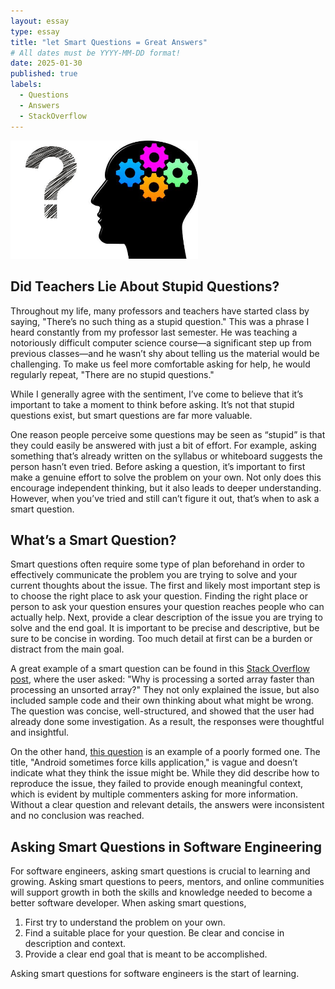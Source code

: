 ```yaml
---
layout: essay
type: essay
title: "let Smart Questions = Great Answers"
# All dates must be YYYY-MM-DD format!
date: 2025-01-30
published: true
labels:
  - Questions
  - Answers
  - StackOverflow
---
```


<img width="300px" class="rounded float-start pe-4" src="../img/smart-questions/smart-questions.jpg">

## Did Teachers Lie About Stupid Questions?
Throughout my life, many professors and teachers have started class by saying, "There’s no such thing as a stupid question." This was a phrase I heard constantly from my professor last semester. He was teaching a notoriously difficult computer science course—a significant step up from previous classes—and he wasn’t shy about telling us the material would be challenging. To make us feel more comfortable asking for help, he would regularly repeat, "There are no stupid questions."

While I generally agree with the sentiment, I’ve come to believe that it’s important to take a moment to think before asking. It’s not that stupid questions exist, but smart questions are far more valuable.

One reason people perceive some questions may be seen as “stupid” is that they could easily be answered with just a bit of effort. For example, asking something that’s already written on the syllabus or whiteboard suggests the person hasn’t even tried. Before asking a question, it’s important to first make a genuine effort to solve the problem on your own. Not only does this encourage independent thinking, but it also leads to deeper understanding. However, when you’ve tried and still can’t figure it out, that’s when to ask a smart question.

## What’s a Smart Question?
Smart questions often require some type of plan beforehand in order to effectively communicate the problem you are trying to solve and your current thoughts about the issue. The first and likely most important step is to choose the right place to ask your question. Finding the right place or person to ask your question ensures your question reaches people who can actually help. Next, provide a clear description of the issue you are trying to solve and the end goal. It is important to be precise and descriptive, but be sure to be concise in wording. Too much detail at first can be a burden or distract from the main goal.

A great example of a smart question can be found in this [Stack Overflow post](https://stackoverflow.com/questions/11227809/why-is-processing-a-sorted-array-faster-than-processing-an-unsorted-array), where the user asked: "Why is processing a sorted array faster than processing an unsorted array?" They not only explained the issue, but also included sample code and their own thinking about what might be wrong. The question was concise, well-structured, and showed that the user had already done some investigation. As a result, the responses were thoughtful and insightful.

On the other hand, [this question](https://stackoverflow.com/questions/35181785/android-sometimes-force-kills-application) is an example of a poorly formed one. The title, "Android sometimes force kills application," is vague and doesn’t indicate what they think the issue might be. While they did describe how to reproduce the issue, they failed to provide enough meaningful context, which is evident by multiple commenters asking for more information. Without a clear question and relevant details, the answers were inconsistent and no conclusion was reached.

## Asking Smart Questions in Software Engineering
For software engineers, asking smart questions is crucial to learning and growing. Asking smart questions to peers, mentors, and online communities will support growth in both the skills and knowledge needed to become a better software developer. When asking smart questions, 
1. First try to understand the problem on your own.
2. Find a suitable place for your question. Be clear and concise in description and context.
3. Provide a clear end goal that is meant to be accomplished.

Asking smart questions for software engineers is the start of learning.
